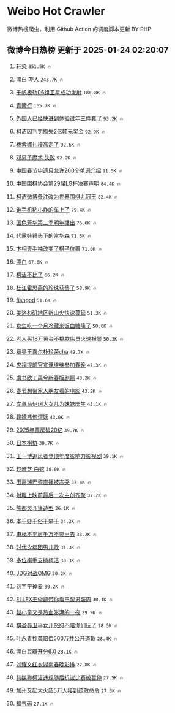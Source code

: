 # Weibo Hot Crawler 



微博热榜爬虫，利用 Github Action 的调度脚本更新 BY PHP 


## 微博今日热榜 更新于 2025-01-24 02:20:07 
1. [轩染](https://s.weibo.com/weibo?q=%E8%BD%A9%E6%9F%93&t=31&band_rank=1&Refer=top) `351.5K 🔥` 

1. [漂白 吓人](https://s.weibo.com/weibo?q=%E6%BC%82%E7%99%BD%20%E5%90%93%E4%BA%BA&t=31&band_rank=2&Refer=top) `243.7K 🔥` 

1. [千帆极轨06组卫星成功发射](https://s.weibo.com/weibo?q=%23%E5%8D%83%E5%B8%86%E6%9E%81%E8%BD%A806%E7%BB%84%E5%8D%AB%E6%98%9F%E6%88%90%E5%8A%9F%E5%8F%91%E5%B0%84%23&t=31&band_rank=3&Refer=top) `180.8K 🔥` 

1. [青簪行](https://s.weibo.com/weibo?q=%E9%9D%92%E7%B0%AA%E8%A1%8C&t=31&band_rank=4&Refer=top) `165.7K 🔥` 

1. [外国人已经快进到体验过年三件套了](https://s.weibo.com/weibo?q=%23%E5%A4%96%E5%9B%BD%E4%BA%BA%E5%B7%B2%E7%BB%8F%E5%BF%AB%E8%BF%9B%E5%88%B0%E4%BD%93%E9%AA%8C%E8%BF%87%E5%B9%B4%E4%B8%89%E4%BB%B6%E5%A5%97%E4%BA%86%23&t=31&band_rank=5&Refer=top) `93.2K 🔥` 

1. [柯洁因判罚损失2亿韩元奖金](https://s.weibo.com/weibo?q=%23%E6%9F%AF%E6%B4%81%E5%9B%A0%E5%88%A4%E7%BD%9A%E6%8D%9F%E5%A4%B12%E4%BA%BF%E9%9F%A9%E5%85%83%E5%A5%96%E9%87%91%23&t=31&band_rank=6&Refer=top) `92.9K 🔥` 

1. [杨紫娜扎撞高定了](https://s.weibo.com/weibo?q=%23%E6%9D%A8%E7%B4%AB%E5%A8%9C%E6%89%8E%E6%92%9E%E9%AB%98%E5%AE%9A%E4%BA%86%23&t=31&band_rank=7&Refer=top) `92.6K 🔥` 

1. [邓男子魔术 失败](https://s.weibo.com/weibo?q=%E9%82%93%E7%94%B7%E5%AD%90%E9%AD%94%E6%9C%AF%20%E5%A4%B1%E8%B4%A5&t=31&band_rank=8&Refer=top) `92.2K 🔥` 

1. [中国春节申遗只允许200个单词介绍](https://s.weibo.com/weibo?q=%23%E4%B8%AD%E5%9B%BD%E6%98%A5%E8%8A%82%E7%94%B3%E9%81%97%E5%8F%AA%E5%85%81%E8%AE%B8200%E4%B8%AA%E5%8D%95%E8%AF%8D%E4%BB%8B%E7%BB%8D%23&t=31&band_rank=9&Refer=top) `91.5K 🔥` 

1. [中国围棋协会第29届LG杯决赛声明](https://s.weibo.com/weibo?q=%23%E4%B8%AD%E5%9B%BD%E5%9B%B4%E6%A3%8B%E5%8D%8F%E4%BC%9A%E7%AC%AC29%E5%B1%8ALG%E6%9D%AF%E5%86%B3%E8%B5%9B%E5%A3%B0%E6%98%8E%23&t=31&band_rank=10&Refer=top) `84.4K 🔥` 

1. [柯洁微博备注改为世界围棋九冠王](https://s.weibo.com/weibo?q=%23%E6%9F%AF%E6%B4%81%E5%BE%AE%E5%8D%9A%E5%A4%87%E6%B3%A8%E6%94%B9%E4%B8%BA%E4%B8%96%E7%95%8C%E5%9B%B4%E6%A3%8B%E4%B9%9D%E5%86%A0%E7%8E%8B%23&t=31&band_rank=11&Refer=top) `82.4K 🔥` 

1. [谁手机粘小炸的车上了](https://s.weibo.com/weibo?q=%E8%B0%81%E6%89%8B%E6%9C%BA%E7%B2%98%E5%B0%8F%E7%82%B8%E7%9A%84%E8%BD%A6%E4%B8%8A%E4%BA%86&t=31&band_rank=12&Refer=top) `79.4K 🔥` 

1. [国色芳华第二季明年播出](https://s.weibo.com/weibo?q=%23%E5%9B%BD%E8%89%B2%E8%8A%B3%E5%8D%8E%E7%AC%AC%E4%BA%8C%E5%AD%A3%E6%98%8E%E5%B9%B4%E6%92%AD%E5%87%BA%23&t=31&band_rank=13&Refer=top) `76.6K 🔥` 

1. [代露娃镜头下的常华森](https://s.weibo.com/weibo?q=%23%E4%BB%A3%E9%9C%B2%E5%A8%83%E9%95%9C%E5%A4%B4%E4%B8%8B%E7%9A%84%E5%B8%B8%E5%8D%8E%E6%A3%AE%23&t=31&band_rank=14&Refer=top) `71.5K 🔥` 

1. [卞相壹手袖改变了棋子位置](https://s.weibo.com/weibo?q=%23%E5%8D%9E%E7%9B%B8%E5%A3%B9%E6%89%8B%E8%A2%96%E6%94%B9%E5%8F%98%E4%BA%86%E6%A3%8B%E5%AD%90%E4%BD%8D%E7%BD%AE%23&t=31&band_rank=15&Refer=top) `71.0K 🔥` 

1. [漂白](https://s.weibo.com/weibo?q=%E6%BC%82%E7%99%BD&t=31&band_rank=16&Refer=top) `67.6K 🔥` 

1. [柯洁不比了](https://s.weibo.com/weibo?q=%23%E6%9F%AF%E6%B4%81%E4%B8%8D%E6%AF%94%E4%BA%86%23&t=31&band_rank=17&Refer=top) `66.2K 🔥` 

1. [杜江霍思燕的珍珠获奖了](https://s.weibo.com/weibo?q=%23%E6%9D%9C%E6%B1%9F%E9%9C%8D%E6%80%9D%E7%87%95%E7%9A%84%E7%8F%8D%E7%8F%A0%E8%8E%B7%E5%A5%96%E4%BA%86%23&t=31&band_rank=18&Refer=top) `58.9K 🔥` 

1. [fishgod](https://s.weibo.com/weibo?q=fishgod&t=31&band_rank=19&Refer=top) `51.6K 🔥` 

1. [美洛杉矶地区新山火快速蔓延](https://s.weibo.com/weibo?q=%23%E7%BE%8E%E6%B4%9B%E6%9D%89%E7%9F%B6%E5%9C%B0%E5%8C%BA%E6%96%B0%E5%B1%B1%E7%81%AB%E5%BF%AB%E9%80%9F%E8%94%93%E5%BB%B6%23&t=31&band_rank=20&Refer=top) `51.3K 🔥` 

1. [女生吃一个月冷藏米饭血糖降了](https://s.weibo.com/weibo?q=%23%E5%A5%B3%E7%94%9F%E5%90%83%E4%B8%80%E4%B8%AA%E6%9C%88%E5%86%B7%E8%97%8F%E7%B1%B3%E9%A5%AD%E8%A1%80%E7%B3%96%E9%99%8D%E4%BA%86%23&t=31&band_rank=21&Refer=top) `50.6K 🔥` 

1. [老人买18万黄金不挑款店员火速报警](https://s.weibo.com/weibo?q=%23%E8%80%81%E4%BA%BA%E4%B9%B018%E4%B8%87%E9%BB%84%E9%87%91%E4%B8%8D%E6%8C%91%E6%AC%BE%E5%BA%97%E5%91%98%E7%81%AB%E9%80%9F%E6%8A%A5%E8%AD%A6%23&t=31&band_rank=22&Refer=top) `50.3K 🔥` 

1. [章昊王嘉尔朴珍荣cha](https://s.weibo.com/weibo?q=%23%E7%AB%A0%E6%98%8A%E7%8E%8B%E5%98%89%E5%B0%94%E6%9C%B4%E7%8F%8D%E8%8D%A3cha%23&t=31&band_rank=23&Refer=top) `49.7K 🔥` 

1. [央视提前官宣谭维维参加春晚](https://s.weibo.com/weibo?q=%E5%A4%AE%E8%A7%86%E6%8F%90%E5%89%8D%E5%AE%98%E5%AE%A3%E8%B0%AD%E7%BB%B4%E7%BB%B4%E5%8F%82%E5%8A%A0%E6%98%A5%E6%99%9A&t=31&band_rank=24&Refer=top) `47.3K 🔥` 

1. [虞书欣丁禹兮新春版剧照](https://s.weibo.com/weibo?q=%23%E8%99%9E%E4%B9%A6%E6%AC%A3%E4%B8%81%E7%A6%B9%E5%85%AE%E6%96%B0%E6%98%A5%E7%89%88%E5%89%A7%E7%85%A7%23&t=31&band_rank=25&Refer=top) `43.2K 🔥` 

1. [春节想带家人朋友看的电影](https://s.weibo.com/weibo?q=%23%E6%98%A5%E8%8A%82%E6%83%B3%E5%B8%A6%E5%AE%B6%E4%BA%BA%E6%9C%8B%E5%8F%8B%E7%9C%8B%E7%9A%84%E7%94%B5%E5%BD%B1%23&t=31&band_rank=26&Refer=top) `43.2K 🔥` 

1. [文章马伊琍大女儿为妹妹庆生](https://s.weibo.com/weibo?q=%23%E6%96%87%E7%AB%A0%E9%A9%AC%E4%BC%8A%E7%90%8D%E5%A4%A7%E5%A5%B3%E5%84%BF%E4%B8%BA%E5%A6%B9%E5%A6%B9%E5%BA%86%E7%94%9F%23&t=31&band_rank=27&Refer=top) `43.1K 🔥` 

1. [鞠婧祎何谓妖](https://s.weibo.com/weibo?q=%23%E9%9E%A0%E5%A9%A7%E7%A5%8E%E4%BD%95%E8%B0%93%E5%A6%96%23&t=31&band_rank=28&Refer=top) `43.0K 🔥` 

1. [2025年票房破20亿](https://s.weibo.com/weibo?q=%232025%E5%B9%B4%E7%A5%A8%E6%88%BF%E7%A0%B420%E4%BA%BF%23&t=31&band_rank=29&Refer=top) `39.7K 🔥` 

1. [日本棋协](https://s.weibo.com/weibo?q=%E6%97%A5%E6%9C%AC%E6%A3%8B%E5%8D%8F&t=31&band_rank=30&Refer=top) `39.7K 🔥` 

1. [王一博追风者登顶年度影响力影视剧](https://s.weibo.com/weibo?q=%23%E7%8E%8B%E4%B8%80%E5%8D%9A%E8%BF%BD%E9%A3%8E%E8%80%85%E7%99%BB%E9%A1%B6%E5%B9%B4%E5%BA%A6%E5%BD%B1%E5%93%8D%E5%8A%9B%E5%BD%B1%E8%A7%86%E5%89%A7%23&t=31&band_rank=31&Refer=top) `39.1K 🔥` 

1. [赵雅芝 白蛇](https://s.weibo.com/weibo?q=%E8%B5%B5%E9%9B%85%E8%8A%9D%20%E7%99%BD%E8%9B%87&t=31&band_rank=32&Refer=top) `38.0K 🔥` 

1. [田嘉瑞巴黎直播被冻哭](https://s.weibo.com/weibo?q=%E7%94%B0%E5%98%89%E7%91%9E%E5%B7%B4%E9%BB%8E%E7%9B%B4%E6%92%AD%E8%A2%AB%E5%86%BB%E5%93%AD&t=31&band_rank=33&Refer=top) `37.4K 🔥` 

1. [射雕上映前最后一次主创齐聚](https://s.weibo.com/weibo?q=%23%E5%B0%84%E9%9B%95%E4%B8%8A%E6%98%A0%E5%89%8D%E6%9C%80%E5%90%8E%E4%B8%80%E6%AC%A1%E4%B8%BB%E5%88%9B%E9%BD%90%E8%81%9A%23&t=31&band_rank=34&Refer=top) `37.2K 🔥` 

1. [陈都灵斗篷造型](https://s.weibo.com/weibo?q=%E9%99%88%E9%83%BD%E7%81%B5%E6%96%97%E7%AF%B7%E9%80%A0%E5%9E%8B&t=31&band_rank=35&Refer=top) `36.1K 🔥` 

1. [本手妙手俗手举手](https://s.weibo.com/weibo?q=%23%E6%9C%AC%E6%89%8B%E5%A6%99%E6%89%8B%E4%BF%97%E6%89%8B%E4%B8%BE%E6%89%8B%23&t=31&band_rank=36&Refer=top) `34.3K 🔥` 

1. [电梯不平层千万不要出去](https://s.weibo.com/weibo?q=%E7%94%B5%E6%A2%AF%E4%B8%8D%E5%B9%B3%E5%B1%82%E5%8D%83%E4%B8%87%E4%B8%8D%E8%A6%81%E5%87%BA%E5%8E%BB&t=31&band_rank=37&Refer=top) `33.2K 🔥` 

1. [时代少年团男儿歌](https://s.weibo.com/weibo?q=%E6%97%B6%E4%BB%A3%E5%B0%91%E5%B9%B4%E5%9B%A2%E7%94%B7%E5%84%BF%E6%AD%8C&t=31&band_rank=38&Refer=top) `31.3K 🔥` 

1. [多位棋手支持柯洁](https://s.weibo.com/weibo?q=%23%E5%A4%9A%E4%BD%8D%E6%A3%8B%E6%89%8B%E6%94%AF%E6%8C%81%E6%9F%AF%E6%B4%81%23&t=31&band_rank=39&Refer=top) `30.3K 🔥` 

1. [JDG对战OMG](https://s.weibo.com/weibo?q=%23JDG%E5%AF%B9%E6%88%98OMG%23&t=31&band_rank=40&Refer=top) `30.2K 🔥` 

1. [刘宇宁掉麦](https://s.weibo.com/weibo?q=%23%E5%88%98%E5%AE%87%E5%AE%81%E6%8E%89%E9%BA%A6%23&t=31&band_rank=41&Refer=top) `30.2K 🔥` 

1. [ELLEX王俊凯带你看巴黎男装周](https://s.weibo.com/weibo?q=%23ELLEX%E7%8E%8B%E4%BF%8A%E5%87%AF%E5%B8%A6%E4%BD%A0%E7%9C%8B%E5%B7%B4%E9%BB%8E%E7%94%B7%E8%A3%85%E5%91%A8%23&t=31&band_rank=42&Refer=top) `30.1K 🔥` 

1. [赵小童又是热血澎湃的一夜](https://s.weibo.com/weibo?q=%23%E8%B5%B5%E5%B0%8F%E7%AB%A5%E5%8F%88%E6%98%AF%E7%83%AD%E8%A1%80%E6%BE%8E%E6%B9%83%E7%9A%84%E4%B8%80%E5%A4%9C%23&t=31&band_rank=43&Refer=top) `29.9K 🔥` 

1. [棋圣聂卫平女儿怒怼不陪你们玩了](https://s.weibo.com/weibo?q=%23%E6%A3%8B%E5%9C%A3%E8%81%82%E5%8D%AB%E5%B9%B3%E5%A5%B3%E5%84%BF%E6%80%92%E6%80%BC%E4%B8%8D%E9%99%AA%E4%BD%A0%E4%BB%AC%E7%8E%A9%E4%BA%86%23&t=31&band_rank=44&Refer=top) `28.5K 🔥` 

1. [叶永青抄袭赔偿500万并公开道歉](https://s.weibo.com/weibo?q=%23%E5%8F%B6%E6%B0%B8%E9%9D%92%E6%8A%84%E8%A2%AD%E8%B5%94%E5%81%BF500%E4%B8%87%E5%B9%B6%E5%85%AC%E5%BC%80%E9%81%93%E6%AD%89%23&t=31&band_rank=45&Refer=top) `28.4K 🔥` 

1. [漂白豆瓣开分6.0](https://s.weibo.com/weibo?q=%23%E6%BC%82%E7%99%BD%E8%B1%86%E7%93%A3%E5%BC%80%E5%88%866.0%23&t=31&band_rank=46&Refer=top) `28.1K 🔥` 

1. [刘耀文红衣湖南春晚彩排](https://s.weibo.com/weibo?q=%E5%88%98%E8%80%80%E6%96%87%E7%BA%A2%E8%A1%A3%E6%B9%96%E5%8D%97%E6%98%A5%E6%99%9A%E5%BD%A9%E6%8E%92&t=31&band_rank=47&Refer=top) `27.8K 🔥` 

1. [韩媒称柯洁违规随后抗议比赛被暂停](https://s.weibo.com/weibo?q=%23%E9%9F%A9%E5%AA%92%E7%A7%B0%E6%9F%AF%E6%B4%81%E8%BF%9D%E8%A7%84%E9%9A%8F%E5%90%8E%E6%8A%97%E8%AE%AE%E6%AF%94%E8%B5%9B%E8%A2%AB%E6%9A%82%E5%81%9C%23&t=31&band_rank=48&Refer=top) `27.5K 🔥` 

1. [加州又起大火超5万人接到疏散命令](https://s.weibo.com/weibo?q=%23%E5%8A%A0%E5%B7%9E%E5%8F%88%E8%B5%B7%E5%A4%A7%E7%81%AB%E8%B6%855%E4%B8%87%E4%BA%BA%E6%8E%A5%E5%88%B0%E7%96%8F%E6%95%A3%E5%91%BD%E4%BB%A4%23&t=31&band_rank=49&Refer=top) `27.3K 🔥` 

1. [福气码](https://s.weibo.com/weibo?q=%E7%A6%8F%E6%B0%94%E7%A0%81&t=31&band_rank=50&Refer=top) `27.1K 🔥` 

